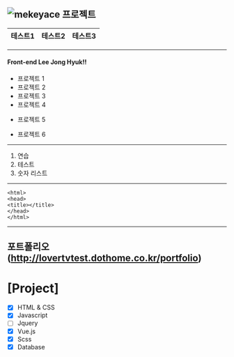 ![](https://img1.daumcdn.net/thumb/R720x0.q80/?scode=mtistory2&fname=http%3A%2F%2Fcfile7.uf.tistory.com%2Fimage%2F24283C3858F778CA2EFABE "mekeyace 프로젝트")
---
|테스트1|테스트2|테스트3|
|----|---|--|

---
#### Front-end Lee Jong Hyuk!!
* 프로젝트 1
* 프로젝트 2
* 프로젝트 3
* 프로젝트 4
- 프로젝트 5
+ 프로젝트 6
---
1. 연습
2. 테스트
3. 숫자 리스트
---

```
<html>
<head>
<title></title>
</head>
</html>
```
---
포트폴리오(http://lovertvtest.dothome.co.kr/portfolio)
---
# [Project]
- [x] HTML & CSS
- [x] Javascript
- [ ] Jquery
- [x] Vue.js
- [x] Scss
- [x] Database